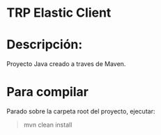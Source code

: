 # TRP Elastic Client #

Descripción:
============

Proyecto Java creado a traves de Maven.

Para compilar
=======================================

Parado sobre la carpeta root del proyecto, ejecutar:

> mvn clean install